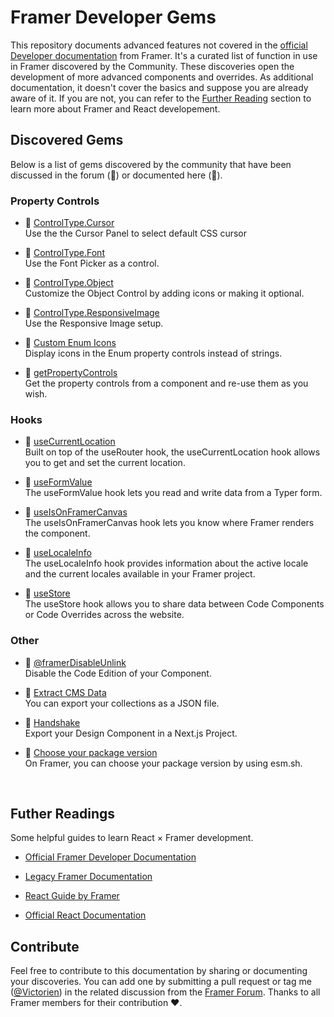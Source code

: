 # Framer Developer Gems
This repository documents advanced features not covered in the [official Developer documentation](https://www.framer.com/developers/) from Framer. It's a curated list of function in use in Framer discovered by the Community. These discoveries open the development of more advanced components and overrides. As additional documentation, it doesn't cover the basics and suppose you are already aware of it. If you are not, you can refer to the [Further Reading](#futher-readings) section to learn more about Framer and React developement.


## Discovered Gems
Below is a list of gems discovered by the community that have been discussed in the forum (💬) or documented here (📝). 

### Property Controls

- 📝 [ControlType.Cursor](./documentations/AdvancedPropertyControl.md#controltypecursor)<br/>
  Use the the Cursor Panel to select default CSS cursor

- 📝 [ControlType.Font](./documentations/AdvancedPropertyControl.md#controltypefont)<br/>
  Use the Font Picker as a control.

- 📝 [ControlType.Object](./documentations/AdvancedPropertyControl.md#customize-the-controltypeobject)<br/>
Customize the Object Control by adding icons or making it optional.

- 📝 [ControlType.ResponsiveImage](./documentations/AdvancedPropertyControl.md#controltyperesponsiveimage)<br/>
  Use the Responsive Image setup.
  
- 📝 [Custom Enum Icons](./documentations/AdvancedPropertyControl.md#icons-in-property-controls)<br/>
  Display icons in the Enum property controls instead of strings.
  
- 📝 [getPropertyControls](./documentations/AdvancedPropertyControl.md#get-the-property-controls-from-a-component)<br/>
  Get the property controls from a component and re-use them as you wish.


### Hooks

- 📝 [useCurrentLocation](./documentations/useCurrentLocation.md)<br/>
  Built on top of the useRouter hook, the useCurrentLocation hook allows you to get and set the current location.
  
- 📝 [useFormValue](./documentations/useFormValue.md)<br/>
  The useFormValue hook lets you read and write data from a Typer form.

- 📝 [useIsOnFramerCanvas](./documentations/RenderTarget.md)<br/>
  The useIsOnFramerCanvas hook lets you know where Framer renders the component.
  
- 📝 [useLocaleInfo](./documentations/useLocaleInfo.md)<br/>
  The useLocaleInfo hook provides information about the active locale and the current locales available in your Framer project.
  
- 📝 [useStore](./documentations/useStore.md)<br/>
  The useStore hook allows you to share data between Code Components or Code Overrides across the website.





### Other

- 📝 [@framerDisableUnlink](./documentations/framerDisableUnlink.md)<br/>
  Disable the Code Edition of your Component.
     
- 📝 [Extract CMS Data](./documentations/ExtractingCMSData.md)<br/>
  You can export your collections as a JSON file.
  
- 📝 [Handshake](https://web.archive.org/web/20221208202807/https://www.framer.com/developers/guides/handshake/) <br/>
  Export your Design Component in a Next.js Project.

- 💬 [Choose your package version](https://www.framer.community/c/bugs/spline-npm-package-is-not-up-to-date-in-framer)<br/>
  On Framer, you can choose your package version by using esm.sh.
  
<br/>

## Futher Readings
Some helpful guides to learn React × Framer development.

- [Official Framer Developer Documentation](https://www.framer.com/developers/)

- [Legacy Framer Documentation](https://web.archive.org/web/20221208185247/framer.com/developers/guides/)

- [React Guide by Framer](https://web.archive.org/web/20230128211202/framer.com/books/framer-guide-to-react/)

- [Official React Documentation](https://react.dev/)

## Contribute

Feel free to contribute to this documentation by sharing or documenting your discoveries. You can add one by submitting a pull request or tag me ([@Victorien](https://www.framer.community/u/ef550bdb)) in the related discussion from the [Framer Forum](https://www.framer.community/). Thanks to all Framer members for their contribution ❤️.

 
